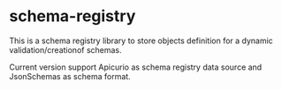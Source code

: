 # schema-registry
This is a schema registry library to store objects definition for a dynamic validation/creationof schemas.

Current version support Apicurio as schema registry data source and JsonSchemas as schema format.
